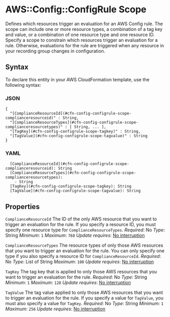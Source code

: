 # AWS::Config::ConfigRule Scope<a name="aws-properties-config-configrule-scope"></a>

Defines which resources trigger an evaluation for an AWS Config rule\. The scope can include one or more resource types, a combination of a tag key and value, or a combination of one resource type and one resource ID\. Specify a scope to constrain which resources trigger an evaluation for a rule\. Otherwise, evaluations for the rule are triggered when any resource in your recording group changes in configuration\.

## Syntax<a name="aws-properties-config-configrule-scope-syntax"></a>

To declare this entity in your AWS CloudFormation template, use the following syntax:

### JSON<a name="aws-properties-config-configrule-scope-syntax.json"></a>

```
{
  "[ComplianceResourceId](#cfn-config-configrule-scope-complianceresourceid)" : String,
  "[ComplianceResourceTypes](#cfn-config-configrule-scope-complianceresourcetypes)" : [ String, ... ],
  "[TagKey](#cfn-config-configrule-scope-tagkey)" : String,
  "[TagValue](#cfn-config-configrule-scope-tagvalue)" : String
}
```

### YAML<a name="aws-properties-config-configrule-scope-syntax.yaml"></a>

```
  [ComplianceResourceId](#cfn-config-configrule-scope-complianceresourceid): String
  [ComplianceResourceTypes](#cfn-config-configrule-scope-complianceresourcetypes):
    - String
  [TagKey](#cfn-config-configrule-scope-tagkey): String
  [TagValue](#cfn-config-configrule-scope-tagvalue): String
```

## Properties<a name="aws-properties-config-configrule-scope-properties"></a>

`ComplianceResourceId`  <a name="cfn-config-configrule-scope-complianceresourceid"></a>
The ID of the only AWS resource that you want to trigger an evaluation for the rule\. If you specify a resource ID, you must specify one resource type for `ComplianceResourceTypes`\.
*Required*: No
*Type*: String
*Minimum*: `1`
*Maximum*: `768`
*Update requires*: [No interruption](https://docs.aws.amazon.com/AWSCloudFormation/latest/UserGuide/using-cfn-updating-stacks-update-behaviors.html#update-no-interrupt)

`ComplianceResourceTypes`  <a name="cfn-config-configrule-scope-complianceresourcetypes"></a>
The resource types of only those AWS resources that you want to trigger an evaluation for the rule\. You can only specify one type if you also specify a resource ID for `ComplianceResourceId`\.
*Required*: No
*Type*: List of String
*Maximum*: `100`
*Update requires*: [No interruption](https://docs.aws.amazon.com/AWSCloudFormation/latest/UserGuide/using-cfn-updating-stacks-update-behaviors.html#update-no-interrupt)

`TagKey`  <a name="cfn-config-configrule-scope-tagkey"></a>
The tag key that is applied to only those AWS resources that you want to trigger an evaluation for the rule\.
*Required*: No
*Type*: String
*Minimum*: `1`
*Maximum*: `128`
*Update requires*: [No interruption](https://docs.aws.amazon.com/AWSCloudFormation/latest/UserGuide/using-cfn-updating-stacks-update-behaviors.html#update-no-interrupt)

`TagValue`  <a name="cfn-config-configrule-scope-tagvalue"></a>
The tag value applied to only those AWS resources that you want to trigger an evaluation for the rule\. If you specify a value for `TagValue`, you must also specify a value for `TagKey`\.
*Required*: No
*Type*: String
*Minimum*: `1`
*Maximum*: `256`
*Update requires*: [No interruption](https://docs.aws.amazon.com/AWSCloudFormation/latest/UserGuide/using-cfn-updating-stacks-update-behaviors.html#update-no-interrupt)
